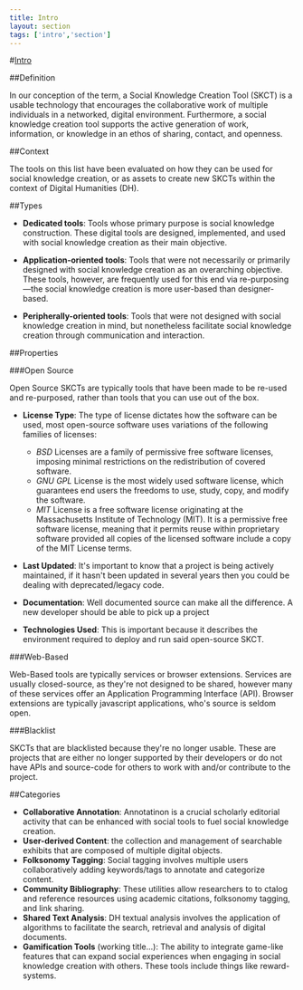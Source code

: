 ```yaml
---
title: Intro
layout: section
tags: ['intro','section']
---
```


#[Intro](id:section1)

##Definition

In our conception of the term, a Social Knowledge Creation Tool (SKCT) is a usable technology that encourages the collaborative work of multiple individuals in a networked, digital environment. Furthermore, a social knowledge creation tool supports the active generation of work, information, or knowledge in an ethos of sharing, contact, and openness.  

##Context

The tools on this list have been evaluated on how they can be used for social knowledge creation, or as assets to create new SKCTs within the context of Digital Humanities (DH).

##Types

* **Dedicated tools**: Tools whose primary purpose is social knowledge construction. These digital tools are designed, implemented, and used with social knowledge creation as their main objective.

* **Application-oriented tools**: Tools that were not necessarily or primarily designed with social knowledge creation as an overarching objective. These tools, however, are frequently used for this end via re-purposing—the social knowledge creation is more user-based than designer-based.

* **Peripherally-oriented tools**: Tools that were not designed with social knowledge creation in mind, but nonetheless facilitate social knowledge creation through communication and interaction.

##Properties

###Open Source

Open Source SKCTs are typically tools that have been made to be re-used and re-purposed, rather than tools that you can use out of the box.

* **License Type**: The type of license dictates how the software can be used, most open-source software uses variations of the following families of licenses:
	* *BSD* Licenses are a family of permissive free software licenses, imposing minimal restrictions on the redistribution of covered software.
	* *GNU GPL* License is the most widely used software license, which guarantees end users the freedoms to use, study, copy, and modify the software.
	* *MIT* License is a free software license originating at the Massachusetts Institute of Technology (MIT). It is a permissive free software license, meaning that it permits reuse within proprietary software provided all copies of the licensed software include a copy of the MIT License terms.

* **Last Updated**: It's important to know that a project is being actively maintained, if it hasn't been updated in several years then you could be dealing with deprecated/legacy code.

* **Documentation**: Well documented source can make all the difference. A new developer should be able to pick up a project 

* **Technologies Used**: This is important because it describes the environment required to deploy and run said open-source SKCT.


###Web-Based

Web-Based tools are typically services or browser extensions. Services are usually closed-source, as they're not designed to be shared, however many of these services offer an Application Programming Interface (API). Browser extensions are typically javascript applications, who's source is seldom open.

###Blacklist

SKCTs that are blacklisted because they're no longer usable. These are projects that are either no longer supported by their developers or do not have APIs and source-code for others to work with and/or contribute to the project.

##Categories

* **Collaborative Annotation**: Annotatinon is a crucial scholarly editorial activity that can be enhanced with social tools to fuel social knowledge creation.
* **User-derived Content**: the collection and management of searchable exhibits that are composed of multiple digital objects.
* **Folksonomy Tagging**: Social tagging involves multiple users collaboratively adding keywords/tags to annotate and categorize content.
* **Community Bibliography**: These utilities allow researchers to to ctalog and reference resources using academic citations, folksonomy tagging, and link sharing.
* **Shared Text Analysis**: DH textual analysis involves the application of algorithms to facilitate the search, retrieval and analysis of digital documents.
* **Gamification Tools** (working title...): The ability to integrate game-like features that can expand social experiences when engaging in social knowledge creation with others. These tools include things like reward-systems.